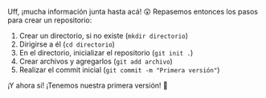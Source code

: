 Uff, ¡mucha información junta hasta acá! :astonished: Repasemos entonces los pasos para crear un repositorio: 

1. Crear un directorio, si no existe (`mkdir directorio`)
2. Dirigirse a él (`cd directorio`)
3. En el directorio, inicializar el repositorio (`git init .`)
4. Crear archivos y agregarlos (`git add archivo`)
5. Realizar el commit inicial (`git commit -m "Primera versión"`)


¡Y ahora sí! ¡Tenemos nuestra primera versión! :tada: 


